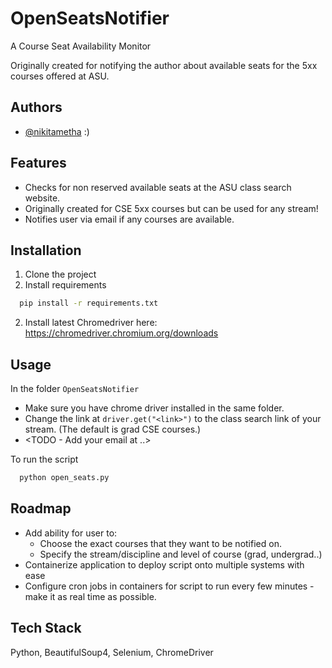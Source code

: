 
# OpenSeatsNotifier

A Course Seat Availability Monitor

Originally created for notifying the author about available seats for the 5xx courses offered at ASU.

## Authors

- [@nikitametha](https://nikitametha.com) :)




## Features

- Checks for non reserved available seats at the ASU class search website.
- Originally created for CSE 5xx courses but can be used for any stream!
- Notifies user via email if any courses are available.




## Installation
1) Clone the project 
2) Install requirements

```bash
  pip install -r requirements.txt
```

2) Install latest Chromedriver here:
https://chromedriver.chromium.org/downloads
    
## Usage
In the folder ```OpenSeatsNotifier```
- Make sure you have chrome driver installed in the same folder.
- Change the link at ```driver.get("<link>")``` to the class search link of your stream. (The default is grad CSE courses.)
- <TODO - Add your email at ..>

To run the script
```bash
  python open_seats.py
```

## Roadmap

- Add ability for user to:
    - Choose the exact courses that they want to be notified on.
    - Specify the stream/discipline and level of course (grad, undergrad..)
- Containerize application to deploy script onto multiple systems with ease
- Configure cron jobs in containers for script to run every few minutes - make it as real time as possible.


## Tech Stack

Python, BeautifulSoup4, Selenium, ChromeDriver


